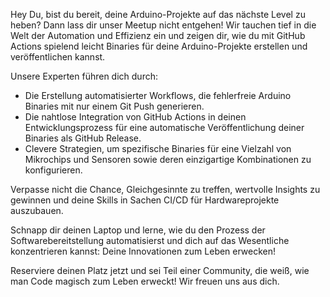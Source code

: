 
Hey Du, bist du bereit, deine Arduino-Projekte auf das nächste Level zu heben? Dann lass dir unser Meetup nicht entgehen! Wir tauchen tief in die Welt der Automation und Effizienz ein und zeigen dir, wie du mit GitHub Actions spielend leicht Binaries für deine Arduino-Projekte erstellen und veröffentlichen kannst.

Unsere Experten führen dich durch:
- Die Erstellung automatisierter Workflows, die fehlerfreie Arduino Binaries mit nur einem Git Push generieren.
- Die nahtlose Integration von GitHub Actions in deinen Entwicklungsprozess für eine automatische Veröffentlichung deiner Binaries als GitHub Release.
- Clevere Strategien, um spezifische Binaries für eine Vielzahl von Mikrochips und Sensoren sowie deren einzigartige Kombinationen zu konfigurieren.

Verpasse nicht die Chance, Gleichgesinnte zu treffen, wertvolle Insights zu gewinnen und deine Skills in Sachen CI/CD für Hardwareprojekte auszubauen.

Schnapp dir deinen Laptop und lerne, wie du den Prozess der Softwarebereitstellung automatisierst und dich auf das Wesentliche konzentrieren kannst: Deine Innovationen zum Leben erwecken!

Reserviere deinen Platz jetzt und sei Teil einer Community, die weiß, wie man Code magisch zum Leben erweckt! Wir freuen uns aus dich.